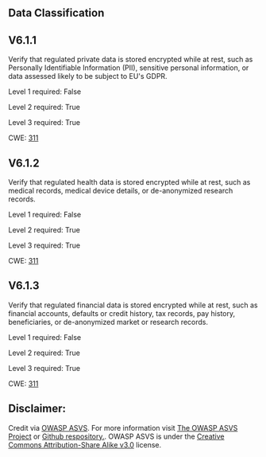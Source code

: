 ##  Data Classification

## V6.1.1

Verify that regulated private data is stored encrypted while at rest, such as Personally Identifiable Information (PII), sensitive personal information, or data assessed likely to be subject to EU's GDPR.

Level 1 required: False

Level 2 required: True

Level 3 required: True

CWE: [311](https://cwe.mitre.org/data/definitions/311)

## V6.1.2

Verify that regulated health data is stored encrypted while at rest, such as medical records, medical device details, or de-anonymized research records.

Level 1 required: False

Level 2 required: True

Level 3 required: True

CWE: [311](https://cwe.mitre.org/data/definitions/311)

## V6.1.3

Verify that regulated financial data is stored encrypted while at rest, such as financial accounts, defaults or credit history, tax records, pay history, beneficiaries, or de-anonymized market or research records.

Level 1 required: False

Level 2 required: True

Level 3 required: True

CWE: [311](https://cwe.mitre.org/data/definitions/311)



## Disclaimer:

Credit via [OWASP ASVS](https://owasp.org/www-project-application-security-verification-standard/). For more information visit [The OWASP ASVS Project](https://owasp.org/www-project-application-security-verification-standard/) or [Github respository.](https://github.com/OWASP/ASVS). OWASP ASVS is under the [Creative Commons Attribution-Share Alike v3.0](https://creativecommons.org/licenses/by-sa/3.0/) license.
